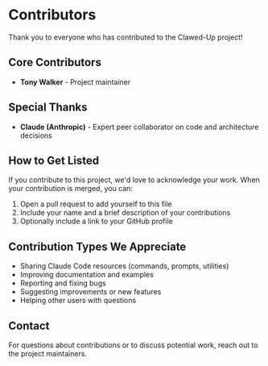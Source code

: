 # Contributors

Thank you to everyone who has contributed to the Clawed-Up project!

## Core Contributors

- **Tony Walker** - Project maintainer

## Special Thanks

- **Claude (Anthropic)** - Expert peer collaborator on code and architecture decisions

## How to Get Listed

If you contribute to this project, we'd love to acknowledge your work. When your contribution is merged, you can:

1. Open a pull request to add yourself to this file
2. Include your name and a brief description of your contributions
3. Optionally include a link to your GitHub profile

## Contribution Types We Appreciate

- Sharing Claude Code resources (commands, prompts, utilities)
- Improving documentation and examples
- Reporting and fixing bugs
- Suggesting improvements or new features
- Helping other users with questions

## Contact

For questions about contributions or to discuss potential work, reach out to the project maintainers.
